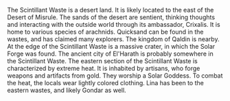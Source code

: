 The Scintillant Waste is a desert land. It is likely located to the east of the Desert of Misrule. The sands of the desert are sentient, thinking thoughts and interacting with the outside world through its ambassador, Crixalis. It is home to various species of arachnids. Quicksand can be found in the wastes, and has claimed many explorers. The kingdom of Qaldin is nearby.
At the edge of the Scintillant Waste is a massive crater, in which the Solar Forge was found. The ancient city of El'Harath is probably somewhere in the Scintillant Waste.
The eastern section of the Scintillant Waste is characterized by extreme heat. It is inhabited by artisans, who forge weapons and artifacts from gold. They worship a Solar Goddess. To combat the heat, the locals wear lightly colored clothing. Lina has been to the eastern wastes, and likely Gondar as well.
